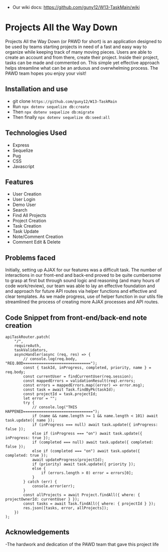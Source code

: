 - Our wiki docs: https://github.com/guny12/W13-TaskMain/wiki

# Projects All the Way Down

Projects All the Way Down (or PAWD for short) is an application designed to be used by teams starting projects in need of a fast and easy way to organize while keeping track of many moving pieces. Users are able to create an account and from there, create their project. Inside their project, tasks can be made and commented on. This simple yet effective approach helps streamline what can be an arduous and overwhelming process. The PAWD team hopes you enjoy your visit!

## Installation and use

- git clone `https://github.com/guny12/W13-TaskMain`
- Run `npx dotenv sequelize db:create`
- Then `npx dotenv sequelize db:migrate`
- Then finally `npx dotenv sequelize db:seed:all`

## Technologies Used

- Express
- Sequelize
- Pug
- CSS
- Javascript

## Features

- User Creation
- User Login
- Demo User
- Search
- Find All Projects
- Project Creation
- Task Creation
- Task Update
- Note/Comment Creation
- Comment Edit & Delete

## Problems faced

Initially, setting up AJAX for our features was a difficult task. The number of interactions in our front-end and back-end proved to be quite cumbersome to grasp at first but through sound logic and reasoning (and many hours of code work/review), our team was able to lay an effective foundation and and approach for future API routes via helper functions and effective and clear templates. As we made progress, use of helper function in our utils file streamlined the process of creating more AJAX processes and API routes.


## Code Snippet from front-end/back-end note creation

```
apiTaskRouter.patch(
	"/",
	requireAuth,
	taskValidators,
	asyncHandler(async (req, res) => {
		// console.log(req.body, "REQ.BOD==============================");
		const { taskId, inProgress, completed, priority, name } = req.body;
		const currentUser = findCurrentUser(req.session);
		const mappedErrors = validationResult(req).errors;
		const errors = mappedErrors.map((error) => error.msg);
		const task = await Task.findByPk(taskId);
		const projectId = task.projectId;
		let error = "";
		try {
			// console.log("THIS HAPPENED===============================");
			if (name && name.length >= 1 && name.length < 101) await task.update({ name });
			if (inProgress === null) await task.update({ inProgress: false });
			else if (inProgress === "on") await task.update({ inProgress: true });
			if (completed === null) await task.update({ completed: false });
			else if (completed === "on") await task.update({ completed: true });
			await updateProgress(projectId);
			if (priority) await task.update({ priority });
			else {
				if (errors.length > 0) error = errors[0];
			}
		} catch (err) {
			console.error(err);
		}
		const allProjects = await Project.findAll({ where: { projectOwnerId: currentUser } });
		const tasks = await Task.findAll({ where: { projectId } });
		res.json([tasks, error, allProjects]);
	})
);
```

## Acknowledgements

-The hardwork and dedication of the PAWD team that gave this project life
